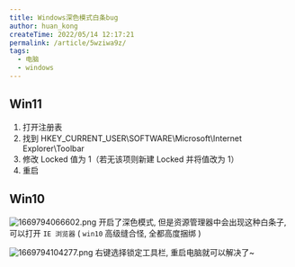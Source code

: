```yaml
---
title: Windows深色模式白条bug
author: huan_kong
createTime: 2022/05/14 12:17:21
permalink: /article/5wziwa9z/
tags:
  - 电脑
  - windows
---
```


## Win11

1. 打开注册表
2. 找到 HKEY_CURRENT_USER\SOFTWARE\Microsoft\Internet Explorer\Toolbar
3. 修改 Locked 值为 1（若无该项则新建 Locked 并将值改为 1）
4. 重启

## Win10

![1669794066602.png](https://img.huankong.top/i/2022/11/30/638709144f271.png)
开启了深色模式, 但是资源管理器中会出现这种白条子, 可以打开 `IE 浏览器` ( `win10` 高级缝合怪, 全都高度捆绑 )

![1669794104277.png](https://img.huankong.top/i/2022/11/30/63870938e3673.png)
右键选择锁定工具栏, 重启电脑就可以解决了~

